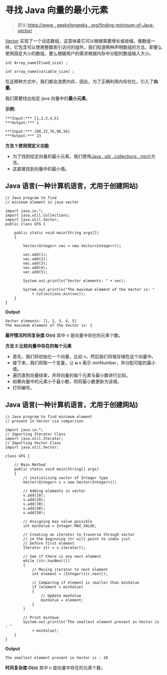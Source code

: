 # 寻找 Java 向量的最小元素

> 原文:[https://www . geeksforgeeks . org/finding-minimum-of-Java-vector/](https://www.geeksforgeeks.org/finding-minimum-element-of-java-vector/)

[Vector](https://www.geeksforgeeks.org/java-util-vector-class-java/) 实现了一个动态数组，这意味着它可以根据需要增长或收缩。像数组一样，它包含可以使用整数索引访问的组件。我们知道两种声明数组的方法，即要么使用固定大小的数组，要么根据用户的需求根据内存中分配的数组输入大小。

```
int Array_name[Fixed_size] ;

int array_name[variable_size] ;
```

在这两种方式中，我们都会浪费内存，因此，为了正确利用内存优化，引入了**向量**。

我们需要找出给定 java 向量中的**最小元素**。

**示例:**

```
***Input:*** [1,2,3,4,5]
***Output:*** 1

***Input:*** [88,23,76,90,56]
***Output:*** 23
```

**方法 1:使用预定义功能**

*   为了找到给定向量的最小元素，我们使用[Java . util . collections . min()](https://www.geeksforgeeks.org/collections-max-method-in-java-with-examples/)方法。
*   这直接找到向量中的最小值。

## Java 语言(一种计算机语言，尤用于创建网站)

```
// Java program to find
// minimum element in java vector

import java.io.*;
import java.util.Collections;
import java.util.Vector;
public class GFG {

    public static void main(String args[])
    {

        Vector<Integer> vec = new Vector<Integer>();

        vec.add(1);
        vec.add(2);
        vec.add(3);
        vec.add(4);
        vec.add(5);

        System.out.println("Vector elements: " + vec);

        System.out.println("The maximum element of the Vector is: "
            + Collections.min(vec));
    }
}
```

**Output**

```
Vector elements: [1, 2, 3, 4, 5]
The maximum element of the Vector is: 1
```

**最坏情况时间复杂度:O(n)** 其中 n 是向量中存在的元素个数。

**方法 2:比较向量中存在的每个元素**

*   首先，我们将初始化一个向量，比如 v，然后我们将值存储在这个向量中。
*   接下来，我们将取一个变量，让 **u** s 表示 minNumber，并分配可能的最小值。
*   遍历直到向量结束，并将向量的每个元素与最小数进行比较。
*   如果向量中的元素小于最小数，则将最小数更新为该值。
*   打印编号。

## Java 语言(一种计算机语言，尤用于创建网站)

```
// Java program to find minimum element
// present in Vector via comparison

import java.io.*;
// Importing Iterator Class
import java.util.Iterator;
// Importing Vector Class
import java.util.Vector;

class GFG {

    // Main Method
    public static void main(String[] args)
    {
        // initializing vector of Integer type
        Vector<Integer> v = new Vector<Integer>();

        // Adding elements in vector
        v.add(10);
        v.add(20);
        v.add(30);
        v.add(40);
        v.add(50);

        // Assigning max value possible
        int minValue = Integer.MAX_VALUE;

        // Creating an iterator to traverse through vector
        // in the beginning itr will point to index just
        // before first element
        Iterator itr = v.iterator();

        // See if there is any next element
        while (itr.hasNext())
        {
            // Moving iterator to next element
            int element = (Integer)itr.next();

            // Comparing if element is smaller than minValue
            if (element < minValue) 
            {
                // Update maxValue
                minValue = element;
            }
        }

        // Print minVaue
        System.out.println("The smallest element present in Vector is : "
            + minValue);
    }
}
```

**Output**

```
The smallest element present in Vector is : 10
```

**时间复杂度:O(n)** 其中 n 是向量中存在的元素个数。
